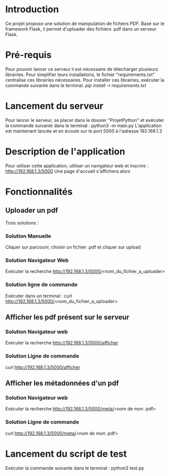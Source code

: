 # Introduction
Ce projet propose une solution de manipulation de fichiers PDF. 
Basé sur le framework Flask, il permet d'uploader des fichiers .pdf dans un serveur Flask.
# Pré-requis
Pour pouvoir lancer ce serveur il est nécessaire de télecharger plusieurs librairies. Pour simplifier leurs installations, le fichier "requirements.txt" centralise ces librairies nécessaires.
Pour installer ces librairies, exécuter la commande suivante dans le terminal.
*pip install -r requirements.txt*
# Lancement du serveur
Pour lancer le serveur, se placer dans le dossier "ProjetPython" et exécuter la commande suivante dans le terminal :
python3 -m main.py
L'application est maintenant lancée et en écoute sur le port 5000 à l'adresse 192.168.1.3
# Description de l'application
Pour utiliser cette application, utiliser un navigateur web et inscrire :
http://192.168.1.3/5000
Une page d'accueil s'affichera alors
# Fonctionnalités
## Uploader un pdf
Trois solutions :
### Solution Manuelle 
Cliquer sur parcourir, choisir un fichier .pdf et cliquer sur upload
### Solution Navigateur Web
Exécuter la recherche http://192.168.1.3/5000/<nom_du_fichier_a_uploader>
### Solution ligne de commande
Exécuter dans un terminal : curl http://192.168.1.3/5000/<nom_du_fichier_a_uploader>
## Afficher les pdf présent sur le serveur
### Solution Navigateur web 
Exécuter la recherche http://192.168.1.3/5000/afficher
### Solution Ligne de commande
curl http://192.168.1.3/5000/afficher
## Afficher les métadonnées d'un pdf
### Solution Navigateur web
Exécuter la recherche http://192.168.1.3/5000/meta/<nom de mon .pdf>
### Solution Ligne de commande
curl http://192.168.1.3/5000/meta/<nom de mon .pdf>
# Lancement du script de test
Exécuter la commande suivante dans le terminal :
python3 test.py
